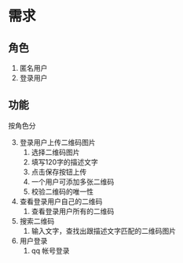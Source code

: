 # 需求

## 角色

1. 匿名用户
2. 登录用户

## 功能

按角色分

3. 登录用户上传二维码图片
    1. 选择二维码图片
    2. 填写120字的描述文字
    3. 点击保存按钮上传
    4. 一个用户可添加多张二维码
    5. 校验二维码的唯一性
4. 查看登录用户自己的二维码
    1. 查看登录用户所有的二维码
5. 搜索二维码
    1. 输入文字，查找出跟描述文字匹配的二维码图片
6. 用户登录
    1. qq 帐号登录